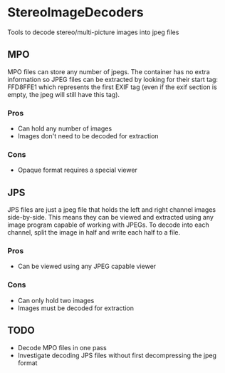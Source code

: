 StereoImageDecoders
===================

Tools to decode stereo/multi-picture images into jpeg files


MPO
---

MPO files can store any number of jpegs. The container has no extra information so JPEG files can be extracted by looking for their start tag: FFD8FFE1 which represents the first EXIF tag (even if the exif section is empty, the jpeg will still have this tag).

### Pros
  * Can hold any number of images
  * Images don't need to be decoded for extraction
    
### Cons
  * Opaque format requires a special viewer
    
JPS
---

JPS files are just a jpeg file that holds the left and right channel images side-by-side. This means they can be viewed and extracted using any image program capable of working with JPEGs. To decode into each channel, split the image in half and write each half to a file.

### Pros
  * Can be viewed using any JPEG capable viewer
    
### Cons
  * Can only hold two images
  * Images must be decoded for extraction
    
TODO
----
  * Decode MPO files in one pass
  * Investigate decoding JPS files without first decompressing the jpeg format
